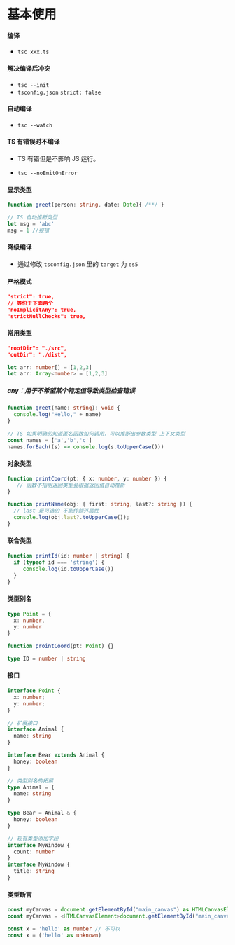 # 基本使用

#### 编译

* `tsc xxx.ts`

#### 解决编译后冲突

* `tsc --init`
* `tsconfig.json` `strict: false`

#### 自动编译

* `tsc --watch`

#### TS 有错误时不编译

* TS 有错但是不影响 JS 运行。

* `tsc --noEmitOnError`

#### 显示类型

```typescript
function greet(person: string, date: Date){ /**/ }

// TS 自动推断类型
let msg = 'abc'
msg = 1 //报错
```

#### 降级编译

* 通过修改 `tsconfig.json` 里的 `target` 为 `es5`

#### 严格模式

```json
"strict": true,
// 等价于下面两个
"noImplicitAny": true,
"strictNullChecks": true,
```

#### 常用类型

```json
"rootDir": "./src",
"outDir": "./dist",
```

```typescript
let arr: number[] = [1,2,3]
let arr: Array<number> = [1,2,3]
```

##### any：用于不希望某个特定值导致类型检查错误

```typescript
function greet(name: string): void {
  console.log("Hello," + name)
}

// TS 如果明确的知道匿名函数如何调用，可以推断出参数类型 上下文类型
const names = ['a','b','c']
names.forEach((s) => console.log(s.toUpperCase()))
```

#### 对象类型

```typescript
function printCoord(pt: { x: number, y: number }) {
   // 函数不指明返回类型会根据返回值自动推断
}

function printName(obj: { first: string, last?: string }) {
  // last 是可选的 不能传额外属性
  console.log(obj.last?.toUpperCase());
}
```

#### 联合类型

```typescript
function printId(id: number | string) {
  if (typeof id === 'string') {
     console.log(id.toUpperCase()) 
  }
}
```

#### 类型别名

```typescript
type Point = {
  x: number,
  y: number
}

function prointCoord(pt: Point) {}

type ID = number | string
```

#### 接口

```typescript
interface Point {
  x: number;
  y: number;
}

// 扩展接口
interface Animal {
  name: string
}

interface Bear extends Animal {
  honey: boolean  
}

// 类型别名的拓展
type Animal = {
  name: string
}

type Bear = Animal & {
  honey: boolean
}

// 现有类型添加字段
interface MyWindow {
  count: number
}
interface MyWindow {
  title: string
}
```

#### 类型断言

```typescript
const myCanvas = document.getElementById("main_canvas") as HTMLCanvasElement
const myCanvas = <HTMLCanvasElement>document.getElementById("main_canvas")

const x = 'hello' as number // 不可以
const x = ('hello' as unknown) 
```

